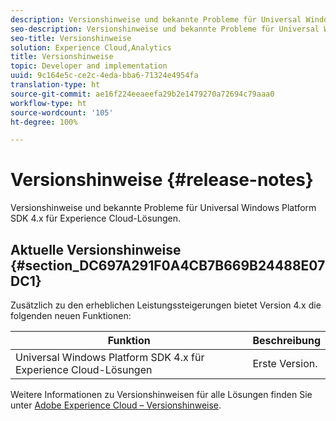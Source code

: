 ```yaml
---
description: Versionshinweise und bekannte Probleme für Universal Windows Platform SDK 4.x für Experience Cloud-Lösungen.
seo-description: Versionshinweise und bekannte Probleme für Universal Windows Platform SDK 4.x für Experience Cloud-Lösungen.
seo-title: Versionshinweise
solution: Experience Cloud,Analytics
title: Versionshinweise
topic: Developer and implementation
uuid: 9c164e5c-ce2c-4eda-bba6-71324e4954fa
translation-type: ht
source-git-commit: ae16f224eeaeefa29b2e1479270a72694c79aaa0
workflow-type: ht
source-wordcount: '105'
ht-degree: 100%

---
```



# Versionshinweise {#release-notes}

Versionshinweise und bekannte Probleme für Universal Windows Platform SDK 4.x für Experience Cloud-Lösungen.

## Aktuelle Versionshinweise {#section_DC697A291F0A4CB7B669B24488E07DC1}

Zusätzlich zu den erheblichen Leistungssteigerungen bietet Version 4.x die folgenden neuen Funktionen:

| Funktion | Beschreibung |
|--- |--- |
| Universal Windows Platform SDK 4.x für Experience Cloud-Lösungen | Erste Version. |


Weitere Informationen zu Versionshinweisen für alle Lösungen finden Sie unter [Adobe Experience Cloud – Versionshinweise](https://docs.adobe.com/content/help/de-DE/release-notes/experience-cloud/current.html).
